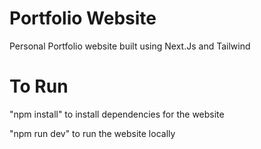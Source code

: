 # Portfolio Website
Personal Portfolio website built using Next.Js and Tailwind

# To Run
"npm install" to install dependencies for the website

"npm run dev" to run the website locally
